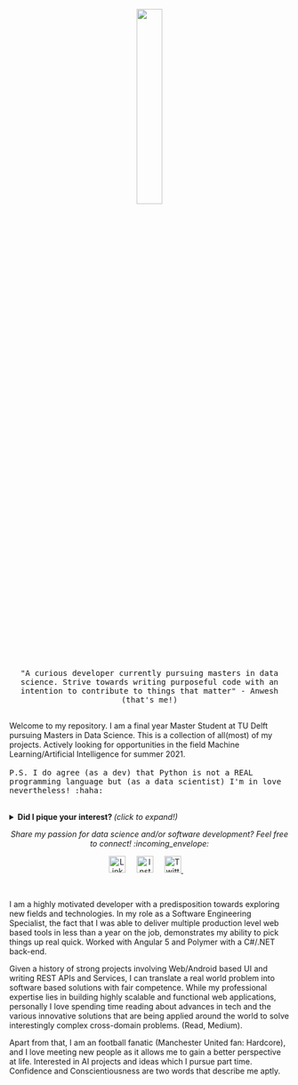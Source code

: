 
<p align="center">
  <img src="https://media.giphy.com/media/MeJgB3yMMwIaHmKD4z/giphy.gif" width="30%">
  <br><br>
  <samp>
    "A curious developer currently pursuing masters in data science. Strive towards writing purposeful code with an intention to contribute to things that matter" - Anwesh (that's me!)
    <br><br>
    </samp>
    </p>
    <p>
    Welcome to my repository. I am a final year Master Student at TU Delft pursuing Masters in Data Science. This is a collection of all(most) of my projects. Actively looking for  opportunities in the field Machine Learning/Artificial Intelligence for summer 2021.
    <br><br>
    <samp>
    P.S. 
    I do agree (as a dev) that Python is not a REAL programming language but (as a data scientist) I'm in love nevertheless! :haha:
    </samp>
</p>

<br>

<details>
  <summary> <b> Did I pique your interest? </b> <i>(click to expand!)</i> </summary>
  
  <br>
  
  [![Github Stats By Anurag](https://github-readme-stats.vercel.app/api?username=AnweshCR7&show_icons=true&title_color=fff&icon_color=79ff97&text_color=9f9f9f&bg_color=151515)](https://github.com/anuraghazra/github-readme-stats)

---

### - Languages and Tools...

<p align="center">

  <!-- For more icons please follow  https://github.com/MikeCodesDotNET/ColoredBadges -->

  <img src="https://github.com/Quadrified/Quadrified/blob/master/assets/svg/dev/frameworks/angular.svg" alt="angular" style="vertical-align:top; margin:4px">
  <img src="https://github.com/Quadrified/Quadrified/blob/master/assets/svg/dev/frameworks/react.svg" alt="react" style="vertical-align:top; margin:4px">
  <img src="https://github.com/Quadrified/Quadrified/blob/master/assets/svg/dev/languages/js.svg" alt="js" style="vertical-align:top; margin:4px">
  <img src="https://github.com/Quadrified/Quadrified/blob/master/assets/svg/dev/languages/java.svg" alt="java" style="vertical-align:top; margin:4px">
  <img src="https://github.com/Quadrified/Quadrified/blob/master/assets/svg/dev/services/npm.svg" alt="npm" style="vertical-align:top; margin:4px">
  <img src="https://github.com/Quadrified/Quadrified/blob/master/assets/svg/dev/tools/bash.svg" alt="bash" style="vertical-align:top; margin:4px">
  <img src="https://github.com/Quadrified/Quadrified/blob/master/assets/svg/dev/tools/visualstudio_code.svg" alt="vscode" style="vertical-align:top; margin:4px">
  <img src="https://github.com/Quadrified/Quadrified/blob/master/assets/svg/dev/tools/powershell.svg" alt="powershell" style="vertical-align:top; margin:4px">
  <img src="https://github.com/Quadrified/Quadrified/blob/master/assets/svg/dev/misc/mobile.svg" alt="mobile_development" style="vertical-align:top; margin:4px">

---

</p>

### - I'm currently...

- Improving my React Native skills.
- Learning to develop Mobile-first web-apps.
- Learning React with Redux.
- Adding databases to my skill set.

---

</details>

<p align="center"> 
  <i> Share my passion for data science and/or software development? Feel free to connect! :incoming_envelope: </i>
</p>

<p align="center">
  <a href="www.linkedin.com/in/anwesh-marwade-87172211b"><img src="https://github.com/Quadrified/Quadrified/blob/master/assets/my_svgs/linkedin.svg" width="30px" alt="LinkedIn"></a> &nbsp; &nbsp;
  <a href="https://www.instagram.com/the.last.uchiha/"><img src="https://github.com/Quadrified/Quadrified/blob/master/assets/my_svgs/instagram.svg" width="30px" alt="Instagram"></a> &nbsp; &nbsp;
  <a href="https://twitter.com/anweshcr7"><img src="https://github.com/Quadrified/Quadrified/blob/master/assets/my_svgs/twitter.svg" width="30px" alt="Twitter">     </a> &nbsp; &nbsp;
</p>

<br>

<!-- <p align="center">
  Made with :blue_heart: &nbsp;using GitHub Markdown &nbsp;:arrow_down:
</p> -->

I am a highly motivated developer with a predisposition towards exploring new fields and technologies. In my role as a Software Engineering Specialist, the fact that I was able to deliver multiple production level web based tools in less than a year on the job, demonstrates my ability to pick things up real quick. Worked with Angular 5 and Polymer with a C#/.NET back-end. 

Given a history of strong projects involving Web/Android based UI and writing REST APIs and Services, I can translate a real world problem into software based solutions with fair competence. While my professional expertise lies in building highly scalable and functional web applications, personally I love spending time reading about advances in tech and the various innovative solutions that are being applied around the world to solve interestingly complex cross-domain problems. (Read, Medium).

Apart from that, I am an football fanatic (Manchester United fan: Hardcore), and I love meeting new people as it allows me to gain a better perspective at life. Interested in AI projects and ideas which I pursue part time. Confidence and Conscientiousness are two words that describe me aptly.
